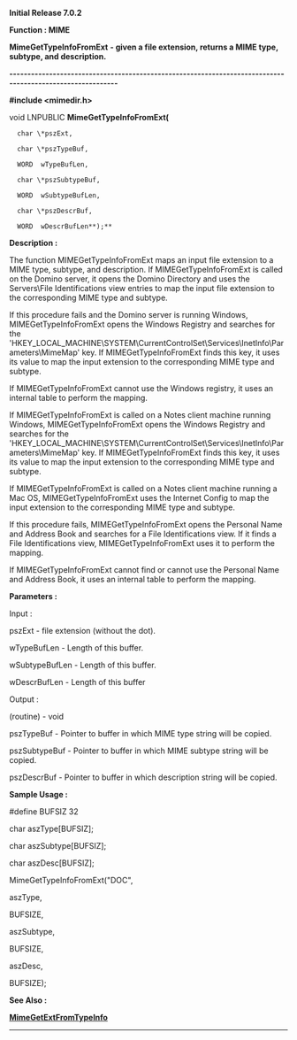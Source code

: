 




<!--
 /\* Font Definitions \*/
 @font-face
 {font-family:Courier;
 panose-1:2 7 4 9 2 2 5 2 4 4;}
@font-face
 {font-family:Helv;
 panose-1:2 11 6 4 2 2 2 3 2 4;}
@font-face
 {font-family:"Cambria Math";
 panose-1:2 4 5 3 5 4 6 3 2 4;}
 /\* Style Definitions \*/
 p.MsoNormal, li.MsoNormal, div.MsoNormal
 {margin-top:0cm;
 margin-right:0cm;
 margin-bottom:8.0pt;
 margin-left:0cm;
 line-height:107%;
 font-size:11.0pt;
 font-family:"Calibri",sans-serif;}
.MsoChpDefault
 {font-size:11.0pt;}
.MsoPapDefault
 {margin-bottom:8.0pt;
 line-height:107%;}
 /\* Page Definitions \*/
 @page WordSection1
 {size:612.0pt 792.0pt;
 margin:72.0pt 72.0pt 72.0pt 72.0pt;}
div.WordSection1
 {page:WordSection1;}
-->




**Initial Release 7.0.2**



**Function : MIME**



**MimeGetTypeInfoFromExt** **- given a
file extension, returns a MIME type, subtype, and description.**


**----------------------------------------------------------------------------------------------------------**



**#include <mimedir.h>**



void
LNPUBLIC **MimeGetTypeInfoFromExt(**  

      char \*pszExt,  

      char \*pszTypeBuf,  

      WORD  wTypeBufLen,  

      char \*pszSubtypeBuf,  

      WORD  wSubtypeBufLen,  

      char \*pszDescrBuf,  

      WORD  wDescrBufLen**);**



**Description :**



The function
MIMEGetTypeInfoFromExt maps an input file extension to a MIME type, subtype,
and description.  If MIMEGetTypeInfoFromExt is called on the Domino server, it
opens the Domino Directory and uses the Servers\File Identifications view
entries to map the input file extension to the corresponding MIME type and
subtype.


 


If this
procedure fails and the Domino server is running Windows,
MIMEGetTypeInfoFromExt opens the Windows Registry and searches for the
'HKEY\_LOCAL\_MACHINE\SYSTEM\CurrentControlSet\Services\InetInfo\Parameters\MimeMap'
key.  If MIMEGetTypeInfoFromExt finds this key, it uses its value to map the
input extension to the corresponding MIME type and subtype.


 


If
MIMEGetTypeInfoFromExt cannot use the Windows registry, it uses an internal
table to perform the mapping.


 


If
MIMEGetTypeInfoFromExt is called on a Notes client machine running Windows,
MIMEGetTypeInfoFromExt opens the Windows Registry and searches for the
'HKEY\_LOCAL\_MACHINE\SYSTEM\CurrentControlSet\Services\InetInfo\Parameters\MimeMap'
key.  If MIMEGetTypeInfoFromExt finds this key, it uses its value to map the
input extension to the corresponding MIME type and subtype.


 


If
MIMEGetTypeInfoFromExt is called on a Notes client machine running a Mac OS,
MIMEGetTypeInfoFromExt uses the Internet Config to map the input extension to
the corresponding MIME type and subtype.


 


If this
procedure fails, MIMEGetTypeInfoFromExt opens the Personal Name and Address
Book and searches for a File Identifications view.  If it finds a File
Identifications view, MIMEGetTypeInfoFromExt uses it to perform the mapping.


 


If MIMEGetTypeInfoFromExt
cannot find or cannot use the Personal Name and Address Book, it uses an
internal table to perform the mapping.


 


 


**Parameters :**



Input :  

pszExt  -  file extension (without the dot).  

  

wTypeBufLen  -  Length of this buffer.  

  

wSubtypeBufLen  -  Length of this buffer.  

  

wDescrBufLen  -  Length of this buffer  

  




Output :  

(routine)  -  void  

  

  

pszTypeBuf  -  Pointer to buffer in which MIME type string will be copied.  

  

pszSubtypeBuf  -  Pointer to buffer in which MIME subtype string will be
copied.  

  

pszDescrBuf  -  Pointer to buffer in which description string will be copied.  

  




 **Sample Usage :**


#define BUFSIZ 32


 


char aszType[BUFSIZ];


char
aszSubtype[BUFSIZ];


char aszDesc[BUFSIZ];


 


MimeGetTypeInfoFromExt("DOC",


                           
aszType,


                           
BUFSIZE,


                           
aszSubtype,


                           
BUFSIZE,


                           
aszDesc,


                           
BUFSIZE);


 


 **See Also :**


**[MimeGetExtFromTypeInfo](MimeGetExtFromTypeInfo.md)**



----------------------------------------------------------------------------------------------------------


 





